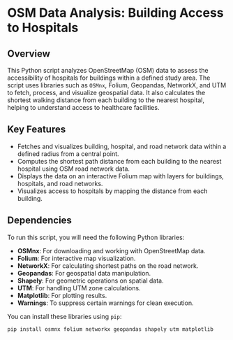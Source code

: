 # OSM Data Analysis: Building Access to Hospitals

## Overview

This Python script analyzes OpenStreetMap (OSM) data to assess the accessibility of hospitals for buildings within a defined study area. The script uses libraries such as `OSMnx`, Folium, Geopandas, NetworkX, and UTM to fetch, process, and visualize geospatial data. It also calculates the shortest walking distance from each building to the nearest hospital, helping to understand access to healthcare facilities.

## Key Features

- Fetches and visualizes building, hospital, and road network data within a defined radius from a central point.
- Computes the shortest path distance from each building to the nearest hospital using OSM road network data.
- Displays the data on an interactive Folium map with layers for buildings, hospitals, and road networks.
- Visualizes access to hospitals by mapping the distance from each building.

## Dependencies

To run this script, you will need the following Python libraries:

- **OSMnx**: For downloading and working with OpenStreetMap data.
- **Folium**: For interactive map visualization.
- **NetworkX**: For calculating shortest paths on the road network.
- **Geopandas**: For geospatial data manipulation.
- **Shapely**: For geometric operations on spatial data.
- **UTM**: For handling UTM zone calculations.
- **Matplotlib**: For plotting results.
- **Warnings**: To suppress certain warnings for clean execution.

You can install these libraries using `pip`:

```bash
pip install osmnx folium networkx geopandas shapely utm matplotlib
